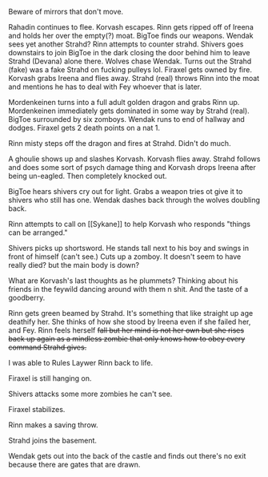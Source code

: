 Beware of mirrors that don't move.

Rahadin continues to flee.
Korvash escapes.
Rinn gets ripped off of Ireena and holds her over the empty(?) moat.
BigToe finds our weapons.
Wendak sees yet another Strahd?
Rinn attempts to counter strahd.
Shivers goes downstairs to join BigToe in the dark closing the door behind him to leave Strahd (Devana) alone there.
Wolves chase Wendak.
Turns out the Strahd (fake) was a fake Strahd on fucking pulleys lol.
Firaxel gets owned by fire.
Korvash grabs Ireena and flies away.
Strahd (real) throws Rinn into the moat and mentions he has to deal with  Fey whoever that is later.

Mordenkeinen turns into a full adult golden dragon and grabs Rinn up.
Mordenkeinen immediately gets dominated in some way by Strahd (real).
BigToe surrounded by six zomboys.
Wendak runs to end of hallway and dodges.
Firaxel gets 2 death points on a nat 1.

Rinn misty steps off the dragon and fires at Strahd. Didn't do much.

A ghoulie shows up and slashes Korvash.
Korvash flies away. Strahd follows and does some sort of psych damage thing and Korvash drops Ireena after being un-eagled. Then completely knocked out.

BigToe hears shivers cry out for light. Grabs a weapon tries ot give it to shivers who still has one.
Wendak dashes back through the wolves doubling back.

Rinn attempts to call on [[Sykane]] to help Korvash who responds "things can be arranged."

Shivers picks up shortsword. He stands tall next to his boy and swings in front of himself (can't see.) Cuts up a zomboy. It doesn't seem to have really died? but the main body is down? 

What are Korvash's last thoughts as he plummets? Thinking about his friends in the feywild dancing around with them n shit. And the taste of a goodberry.


Rinn gets green beamed by Strahd. It's something that like straight up age deathify her. She thinks of how she stood by Ireena even if she failed her, and Fey. Rinn feels herself ~~fall but her mind is not her own but she rises back up again as a mindless zombie that only knows how to obey every command Strahd gives.~~

I was able to Rules Laywer Rinn back to life. 

Firaxel is still hanging on.

Shivers attacks some more zombies he can't see.

Firaxel stabilizes.

Rinn makes  a saving throw.

Strahd joins the basement.

Wendak gets out into the back of the castle and finds out there's no exit because there are gates that are drawn.







